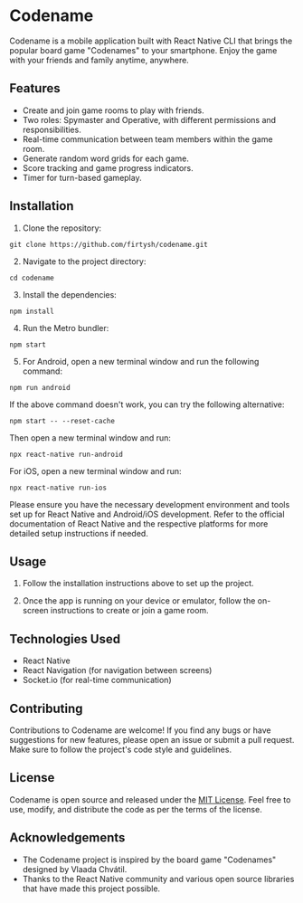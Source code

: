 # Codename

Codename is a mobile application built with React Native CLI that brings the popular board game "Codenames" to your smartphone. Enjoy the game with your friends and family anytime, anywhere.

## Features

- Create and join game rooms to play with friends.
- Two roles: Spymaster and Operative, with different permissions and responsibilities.
- Real-time communication between team members within the game room.
- Generate random word grids for each game.
- Score tracking and game progress indicators.
- Timer for turn-based gameplay.

## Installation

1. Clone the repository:

```shell
git clone https://github.com/firtysh/codename.git
```

2. Navigate to the project directory:

```shell
cd codename
```

3. Install the dependencies:

```shell
npm install
```

4. Run the Metro bundler:

```shell
npm start
```

5. For Android, open a new terminal window and run the following command:

```shell
npm run android
```

   If the above command doesn't work, you can try the following alternative:

```shell
npm start -- --reset-cache
```

   Then open a new terminal window and run:

```shell
npx react-native run-android
```

   For iOS, open a new terminal window and run:

```shell
npx react-native run-ios
```

Please ensure you have the necessary development environment and tools set up for React Native and Android/iOS development. Refer to the official documentation of React Native and the respective platforms for more detailed setup instructions if needed.

## Usage

1. Follow the installation instructions above to set up the project.

2. Once the app is running on your device or emulator, follow the on-screen instructions to create or join a game room.

## Technologies Used

- React Native
- React Navigation (for navigation between screens)
- Socket.io (for real-time communication)

## Contributing

Contributions to Codename are welcome! If you find any bugs or have suggestions for new features, please open an issue or submit a pull request. Make sure to follow the project's code style and guidelines.

## License

Codename is open source and released under the [MIT License](https://opensource.org/licenses/MIT). Feel free to use, modify, and distribute the code as per the terms of the license.

## Acknowledgements

- The Codename project is inspired by the board game "Codenames" designed by Vlaada Chvátil.
- Thanks to the React Native community and various open source libraries that have made this project possible.